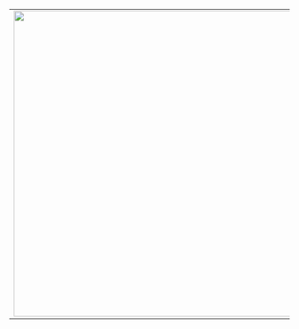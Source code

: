 <p align="center">
  <table>
  <tr>
      <td><img width="550px" align="left" src="https://github-readme-stats.vercel.app/api?username=simonenkoilya" /></td>
      <td><img width="550px" src="https://github-readme-stats.vercel.app/api/top-langs/?username=simonenkoilya&layout=compact&hide_border=true&hide_title=true&theme=dark&icon_color=5194f0&bg_color=0d1117" /></td>
  </tr>   
</table>
</p>

<br />
